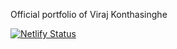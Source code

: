 Official portfolio of Viraj Konthasinghe

[![Netlify Status](https://api.netlify.com/api/v1/badges/07b9dc78-22e8-4303-83c7-a47ca218916b/deploy-status)](https://app.netlify.com/sites/nostalgic-kare-ac2c79/deploys)
